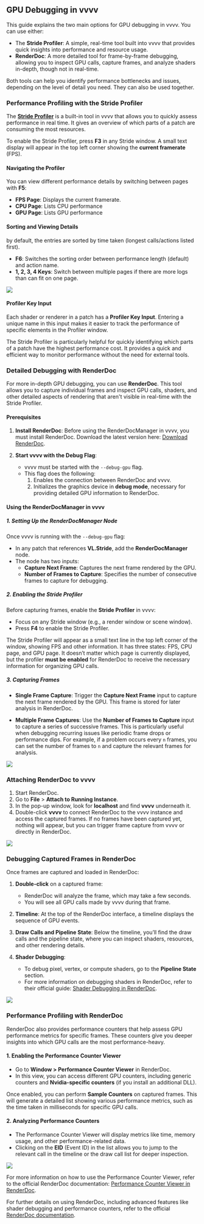 ## GPU Debugging in vvvv

This guide explains the two main options for GPU debugging in vvvv. You can use either:

- The **Stride Profiler**: A simple, real-time tool built into vvvv that provides quick insights into performance and resource usage.
- **RenderDoc**: A more detailed tool for frame-by-frame debugging, allowing you to inspect GPU calls, capture frames, and analyze shaders in-depth, though not in real-time.

Both tools can help you identify performance bottlenecks and issues, depending on the level of detail you need. They can also be used together.

### Performance Profiling with the Stride Profiler

The [**Stride Profiler**](https://doc.stride3d.net/4.2/en/manual/troubleshooting/profiling.html) is a built-in tool in vvvv that allows you to quickly assess performance in real time. It gives an overview of which parts of a patch are consuming the most resources.

To enable the Stride Profiler, press **F3** in any Stride window. A small text display will appear in the top left corner showing the **current framerate** (FPS).
  
#### Navigating the Profiler

You can view different performance details by switching between pages with **F5**:
- **FPS Page**: Displays the current framerate.
- **CPU Page**: Lists CPU performance
- **GPU Page**: Lists GPU performance

#### Sorting and Viewing Details
by default, the entries are sorted by time taken (longest calls/actions listed first).
- **F6**: Switches the sorting order between performance length (default) and action name.
- **1, 2, 3, 4 Keys**: Switch between multiple pages if there are more logs than can fit on one page.

![](../../../images/libraries/3d/stride_profiler.png)

#### Profiler Key Input

Each shader or renderer in a patch has a **Profiler Key Input**. Entering a unique name in this input makes it easier to track the performance of specific elements in the Profiler window.

The Stride Profiler is particularly helpful for quickly identifying which parts of a patch have the highest performance cost. It provides a quick and efficient way to monitor performance without the need for external tools.

### Detailed Debugging with RenderDoc

For more in-depth GPU debugging, you can use **RenderDoc**. This tool allows you to capture individual frames and inspect GPU calls, shaders, and other detailed aspects of rendering that aren't visible in real-time with the Stride Profiler.

#### Prerequisites

1. **Install RenderDoc**: Before using the RenderDocManager in vvvv, you must install RenderDoc. Download the latest version here: [Download RenderDoc](https://renderdoc.org).

2. **Start vvvv with the Debug Flag**:
   - vvvv must be started with the `--debug-gpu` flag.
   - This flag does the following:
     1. Enables the connection between RenderDoc and vvvv.
     2. Initializes the graphics device in **debug mode**, necessary for providing detailed GPU information to RenderDoc.

#### Using the RenderDocManager in vvvv

##### 1. Setting Up the RenderDocManager Node

Once vvvv is running with the `--debug-gpu` flag:

- In any patch that references **VL.Stride**, add the **RenderDocManager** node.
- The node has two inputs:
  - **Capture Next Frame**: Captures the next frame rendered by the GPU.
  - **Number of Frames to Capture**: Specifies the number of consecutive frames to capture for debugging.

##### 2. Enabling the Stride Profiler

Before capturing frames, enable the **Stride Profiler** in vvvv:

- Focus on any Stride window (e.g., a render window or scene window).
- Press **F4** to enable the Stride Profiler.

The Stride Profiler will appear as a small text line in the top left corner of the window, showing FPS and other information. It has three states: FPS, CPU page, and GPU page. It doesn’t matter which page is currently displayed, but the profiler **must be enabled** for RenderDoc to receive the necessary information for organizing GPU calls.

##### 3. Capturing Frames

- **Single Frame Capture**: Trigger the **Capture Next Frame** input to capture the next frame rendered by the GPU. This frame is stored for later analysis in RenderDoc.
  
- **Multiple Frame Captures**: Use the **Number of Frames to Capture** input to capture a series of successive frames. This is particularly useful when debugging recurring issues like periodic frame drops or performance dips. For example, if a problem occurs every `n` frames, you can set the number of frames to `n` and capture the relevant frames for analysis.

![](../../../images/libraries/3d/renderdoc_node.png)

### Attaching RenderDoc to vvvv

1. Start RenderDoc.
2. Go to **File** > **Attach to Running Instance**.
3. In the pop-up window, look for **localhost** and find **vvvv** underneath it.
4. Double-click **vvvv** to connect RenderDoc to the vvvv instance and access the captured frames. If no frames have been captured yet, nothing will appear, but you can trigger frame capture from vvvv or directly in RenderDoc.

![](../../../images/libraries/3d/attach.png)

### Debugging Captured Frames in RenderDoc

Once frames are captured and loaded in RenderDoc:
1. **Double-click** on a captured frame:
   - RenderDoc will analyze the frame, which may take a few seconds.
   - You will see all GPU calls made by vvvv during that frame.

2. **Timeline**: At the top of the RenderDoc interface, a timeline displays the sequence of GPU events.

3. **Draw Calls and Pipeline State**: Below the timeline, you’ll find the draw calls and the pipeline state, where you can inspect shaders, resources, and other rendering details.

4. **Shader Debugging**: 
   - To debug pixel, vertex, or compute shaders, go to the **Pipeline State** section.
   - For more information on debugging shaders in RenderDoc, refer to their official guide: [Shader Debugging in RenderDoc](https://renderdoc.org/docs/how/how_debug_shaders.html).

![](../../../images/libraries/3d/renderdoc.png)

### Performance Profiling with RenderDoc

RenderDoc also provides performance counters that help assess GPU performance metrics for specific frames. These counters give you deeper insights into which GPU calls are the most performance-heavy.

#### 1. Enabling the Performance Counter Viewer

- Go to **Window > Performance Counter Viewer** in RenderDoc.
- In this view, you can access different GPU counters, including generic counters and **Nvidia-specific counters** (if you install an additional DLL).
  
Once enabled, you can perform **Sample Counters** on captured frames. This will generate a detailed list showing various performance metrics, such as the time taken in milliseconds for specific GPU calls.

#### 2. Analyzing Performance Counters

- The Performance Counter Viewer will display metrics like time, memory usage, and other performance-related data.
- Clicking on the **EID** (Event ID) in the list allows you to jump to the relevant call in the timeline or the draw call list for deeper inspection.

![](../../../images/libraries/3d/counter_view.png)

For more information on how to use the Performance Counter Viewer, refer to the official RenderDoc documentation: [Performance Counter Viewer in RenderDoc](https://renderdoc.org/docs/how/how_view_performance_counters.html).

For further details on using RenderDoc, including advanced features like shader debugging and performance counters, refer to the official [RenderDoc documentation](https://renderdoc.org/docs/).
